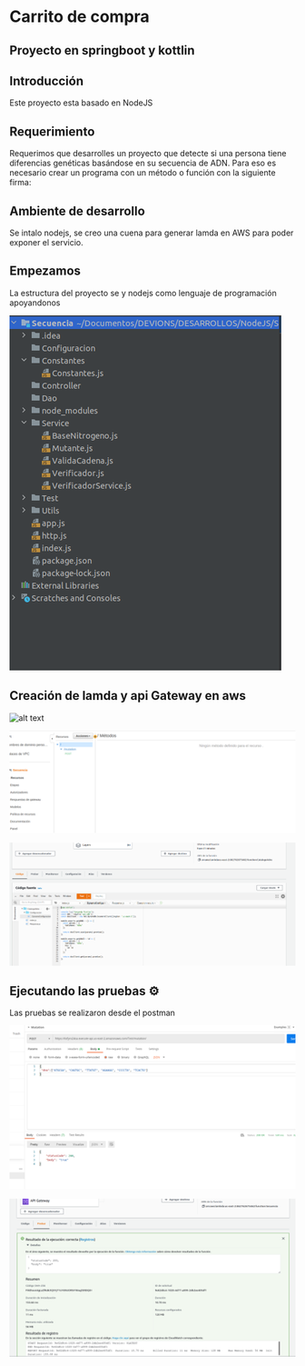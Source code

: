 # Carrito de compra
## Proyecto en springboot y kottlin

## Introducción

Este proyecto esta basado en NodeJS

## Requerimiento
Requerimos que desarrolles un proyecto que detecte si una persona tiene diferencias genéticas basándose en
su secuencia de ADN. Para eso es necesario crear un programa con un método o función con la siguiente
firma:

## Ambiente de desarrollo
Se intalo nodejs, se creo una cuena para generar lamda en AWS para poder exponer el servicio.



<!-- Empezamos -->
## Empezamos

La estructura del proyecto se  y  nodejs como lenguaje de programación apoyandonos 

![alt text](https://github.com/jorauche/Secuenciadna/blob/master/Estructura.png)

## Creación de lamda y api Gateway en aws
![alt text](hhttps://github.com/jorauche/Secuenciadna/blob/master/CrearFuncionLamda.png)

![alt text](https://github.com/jorauche/Secuenciadna/blob/master/ApiGateway.png)

![alt text](https://github.com/jorauche/Secuenciadna/blob/master/EstructuraParaDynamo.png)


## Ejecutando las pruebas ⚙️
Las pruebas se realizaron desde el postman

![alt text](https://github.com/jorauche/Secuenciadna/blob/master/PruebasPostman.png)



![alt text](https://github.com/jorauche/Secuenciadna/blob/master/PruebaDentroAWS.png)



